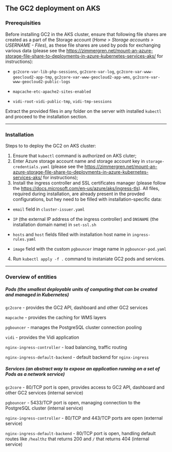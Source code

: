 ## The GC2 deployment on AKS

### Prerequisities

Before installing GC2 in the AKS cluster, ensure that following file shares are created as a part of the Storage account (_Home > Storage accounts > USERNAME - Files_), as these file shares are used by pods for exchanging various data (please see the https://zimmergren.net/mount-an-azure-storage-file-share-to-deployments-in-azure-kubernetes-services-aks/ for instructions):

- `gc2core-var-lib-php-sessions`, `gc2core-var-log`,  `gc2core-var-www-geocloud2-app-tmp`, `gc2core-var-www-geocloud2-app-wms`, `gc2core-var-www-geocloud2-public-logs`

- `mapcache-etc-apache2-sites-enabled`

- `vidi-root-vidi-public-tmp`, `vidi-tmp-sessions`

Extract the provided files in any folder on the server with installed `kubectl` and proceed to the installation section.

---

### Installation

Steps to to deploy the GC2 on AKS cluster:

1. Ensure that `kubectl` command is authorized on AKS cluter;
2. Enter Azure storage account name and storage account key in `storage-credentials.yaml` (please see the https://zimmergren.net/mount-an-azure-storage-file-share-to-deployments-in-azure-kubernetes-services-aks/ for instructions);
3. Install the ingress controller and SSL certificates manager (please follow the https://docs.microsoft.com/en-us/azure/aks/ingress-tls). All files, required during installation, are already present in the provded configurations, but hey need to be filled with installation-specific data:

- `email` field in `cluster-issuer.yaml`

- `IP` (the external IP address of the ingress controller) and `DNSNAME` (the installation domain name) in `set-ssl.sh`

- `hosts` and `host` fields filled with installation host name in `ingress-rules.yaml`

- `image` field with the custom `pgbouncer` image name in `pgbouncer-pod.yaml`

4. Run `kubectl apply -f .` command to instaniate GC2 pods and services.

---

### Overview of entities
##### Pods (the smallest deployable units of computing that can be created and managed in Kubernetes)

`gc2core` - provides the GC2 API, dashboard and other GC2 services

`mapcache` - provides the caching for WMS layers 

`pgbouncer` - manages the PostgreSQL cluster connection pooling

`vidi` - provides the Vidi application

`nginx-ingress-controller` - load balancing, traffic routing

`nginx-ingress-default-backend` - default backend for `nginx-ingress`

##### Services (an abstract way to expose an application running on a set of Pods as a network service)

`gc2core` - 80/TCP port is open, provides access to GC2 API, dashboard and other GC2 services (internal service)

`pgbouncer` - 5433/TCP port is open, managing connection to the PostgreSQL cluster (internal service)

`nginx-ingress-controller` - 80/TCP and 443/TCP ports are open (external service)

`nginx-ingress-default-backend` - 80/TCP port is open, handling default routes like `/healthz` that returns 200 and `/` that returns 404 (internal service)

